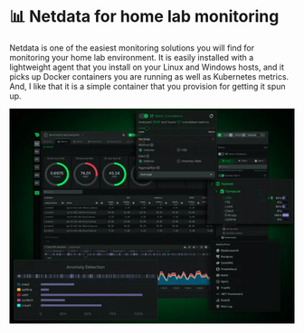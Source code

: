 <h1>📊 Netdata for home lab monitoring</h1>
<p>Netdata is one of the easiest monitoring solutions you will find for monitoring your home lab environment. It is easily installed with a lightweight agent that you install on your Linux and Windows hosts, and it picks up Docker containers you are running as well as Kubernetes metrics. And, I like that it is a simple container that you provision for getting it spun up.</p>

<img alt="image" src="./netdata-for-home-lab-monitoring.webp" />
